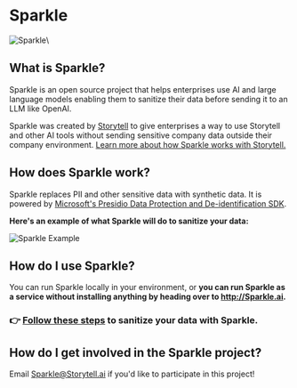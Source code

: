 # Sparkle

![Sparkle](https://p144.p3.n0.cdn.getcloudapp.com/items/L1uvbwQ5/a4a704c5-aee5-49a6-a2ac-e587c643aba3.png?v=a588b1e0d4ad0872085970afdf13a268)\

## What is Sparkle?
Sparkle is an open source project that helps enterprises use AI and large language models enabling them to sanitize their data before sending it to an LLM like OpenAI.

Sparkle was created by [Storytell](http://Storytell.ai) to give enterprises a way to use Storytell and other AI tools without sending sensitive company data outside their company environment. [Learn more about how Sparkle works with Storytell.](https://www.web.storytell.ai/support/sparkle-ai/why-storytell-created-sparkle-ai-as-an-oss-project-to-sanitize-enterprise-data-for-ai-use-cases)

## How does Sparkle work?
Sparkle replaces PII and other sensitive data with synthetic data. It is powered by [Microsoft's Presidio Data Protection and De-identification SDK](https://github.com/microsoft/presidio).

**Here's an example of what Sparkle will do to sanitize your data:**

![Sparkle Example](https://p144.p3.n0.cdn.getcloudapp.com/items/YEu4w615/8fe1dcf0-fc7b-4563-bfc9-30ead794f53c.jpg?v=df0cd99c141624a5a162f2c50ccb73f3)

## How do I use Sparkle?
You can run Sparkle locally in your environment, or **you can run Sparkle as a service without installing anything by heading over to http://Sparkle.ai.**

### 👉 [Follow these steps](https://www.web.storytell.ai/support/sparkle-ai/how-to-use-sparkle-ai) to sanitize your data with Sparkle.

## How do I get involved in the Sparkle project?

Email <Sparkle@Storytell.ai> if you'd like to participate in this project!


